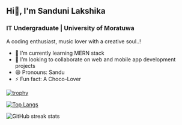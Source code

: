 ## Hi👋, I'm Sanduni Lakshika
### IT Undergraduate | University of Moratuwa
A coding enthusiast, music lover with a creative soul..!



- 🌱 I’m currently learning MERN stack 
- 👯 I’m looking to collaborate on web and mobile app development projects 
- 😄 Pronouns: Sandu 
- ⚡ Fun fact: A Choco-Lover







[![trophy](https://github-profile-trophy.vercel.app/?username=slakshika2026)](https://github.com/ryo-ma/github-profile-trophy)

[![Top Langs](https://github-readme-stats.vercel.app/api/top-langs/?username=slakshika2026)](https://github.com/anuraghazra/github-readme-stats)

![GitHub streak stats](https://streak-stats.demolab.com/?user=slakshika2026)  



